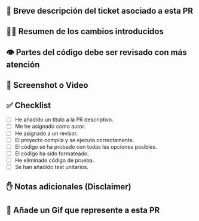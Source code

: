 ## 📝 Breve descripción del ticket asociado a esta PR


## 👩‍💻 Resumen de los cambios introducidos


## 👁️ Partes del código debe ser revisado con más atención


## 📸 Screenshot o Video


## ✅ Checklist
- [ ] He añadido un título a la PR descriptivo.
- [ ] Me he asignado como autor.
- [ ] He asignado a un revisor.
- [ ] El proyecto compila y se ejecuta correctamente.
- [ ] El código se ha probado con todas las opciones posibles.
- [ ] El código ha sido formateado.
- [ ] He eliminado código de prueba.
- [ ] Se han añadido test unitarios.

## ✋ Notas adicionales (Disclaimer)

## 🌈 Añade un Gif que represente a esta PR